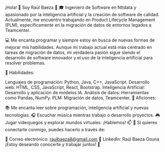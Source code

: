 ¡Hola! 👋 Soy Raúl Baeza 🚀
🎓 Ingeniero de Software en Nttdata y apasionado por la inteligencia artificial y la creación de software de calidad. Actualmente, me encuentro trabajando en Product Lifecycle Management (PLM), específicamente en la migración de datos de entornos legados a Teamcenter.

💻 Me encanta programar y siempre estoy en busca de nuevas formas de mejorar mis habilidades. Aunque mi trabajo actual está más centrado en tareas de migración de datos, mi verdadera pasión sigue siendo el desarrollo de software innovador y el uso de la inteligencia artificial para resolver problemas.

🔧 Habilidades:

Lenguajes de programación: Python, Java, C++, JavaScript.
Desarrollo web: HTML, CSS, JavaScript, React, Bootstrap.
Inteligencia Artificial: Desarrollo y aplicación de modelos IA.
Análisis de datos: Herramientas como Pandas, NumPy.
PLM: Migración de datos, Teamcenter.
🚀 Aficiones:

📚 Me encanta leer sobre programación, inteligencia artificial y nuevas tecnologías.
🎧 Escuchar música mientras trabajo o desarrollo proyectos.
🎮 Jugar videojuegos y explorar mundos virtuales.
¡Hablemos! 📫
🤝 Si quieres conectarte conmigo, puedes hacerlo a través de:

📧 Correo electrónico: raulbaeza8@gmail.com
🔗 LinkedIn: Raúl Baeza Osuna
¡Estoy deseando conocerte y trabajar juntos! 👀


